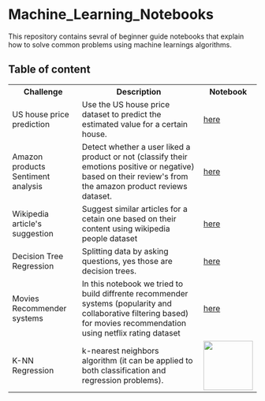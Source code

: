 # Machine_Learning_Notebooks

This repository contains sevral of beginner guide notebooks that explain how to solve common problems using machine learnings algorithms.

## Table of content

<table class="tg">
  <tr>
    <th class="tg-yw4l"><b>Challenge</b></th>
    <th class="tg-yw4l"><b>Description</b></th>
    <th class="tg-yw4l"><b>Notebook</b></th>
  </tr>
  
  <tr>
    <td class="tg-yw4l">US house price prediction</td>
    <td class="tg-yw4l">Use the US house price dataset to predict the estimated value for a certain house.</td>
    <td class="tg-yw4l"><a href="https://github.com/Neoxs/machine_learning_university_of_washington/tree/main/regression">
    here
</a></td>
  </tr>
  
  <tr>
    <td class="tg-yw4l">Amazon products Sentiment analysis</td>
    <td class="tg-yw4l">Detect whether a user liked a product or not (classify their emotions positive or negative) based on their review's from the amazon product reviews dataset.</td>
    <td class="tg-yw4l"><a href="https://github.com/Neoxs/machine_learning_university_of_washington/tree/main/classification">
  here
</a></td>
  </tr>
  
  <tr>
    <td class="tg-yw4l">Wikipedia article's suggestion</td>
    <td class="tg-yw4l">Suggest similar articles for a cetain one based on their content using wikipedia people dataset</td>
    <td class="tg-yw4l"><a href="https://github.com/Neoxs/machine_learning_university_of_washington/tree/main/classification">
  here
</a></td>
  </tr>
  
  <tr>
    <td class="tg-yw4l">Decision Tree Regression</td>
    <td class="tg-yw4l">Splitting data by asking questions, yes those are decision trees.</td>
    <td class="tg-yw4l"><a href="https://github.com/Neoxs/machine_learning_university_of_washington/tree/main/clustering">
  here
</a></td>
  </tr>
  
  <tr>
    <td class="tg-yw4l">Movies Recommender systems</td>
    <td class="tg-yw4l">In this notebook we tried to build diffrente recommender systems (popularity and collaborative filtering based) for movies recommendation using netflix rating dataset</td>
    <td class="tg-yw4l"><a href="https://nbviewer.org/github/amdjedbens/ML_notebooks_implementation/blob/main/LogisticRegression.ipynb">
  here
</a></td>
  </tr>
  
  <tr>
    <td class="tg-yw4l">K-NN Regression</td>
    <td class="tg-yw4l">k-nearest neighbors algorithm (it can be applied to both classification and regression problems).</td>
    <td class="tg-yw4l"><a href="https://nbviewer.org/github/amdjedbens/ML_notebooks_implementation/blob/main/KNN_regression.ipynb">
  <img src="https://raw.githubusercontent.com/jupyter/design/master/logos/Badges/nbviewer_badge.png" width = '100' >
</a></td>
  </tr>
 
  </table>
